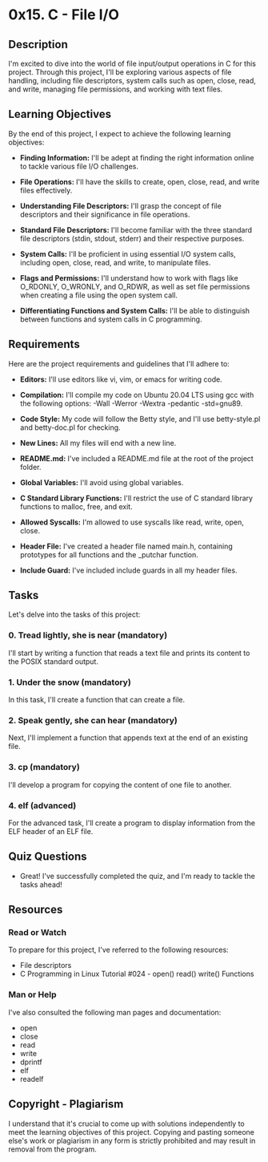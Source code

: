 # 0x15. C - File I/O

## Description

I'm excited to dive into the world of file input/output operations in C for this project. Through this project, I'll be exploring various aspects of file handling, including file descriptors, system calls such as open, close, read, and write, managing file permissions, and working with text files.

## Learning Objectives

By the end of this project, I expect to achieve the following learning objectives:

- **Finding Information:** I'll be adept at finding the right information online to tackle various file I/O challenges.

- **File Operations:** I'll have the skills to create, open, close, read, and write files effectively.

- **Understanding File Descriptors:** I'll grasp the concept of file descriptors and their significance in file operations.

- **Standard File Descriptors:** I'll become familiar with the three standard file descriptors (stdin, stdout, stderr) and their respective purposes.

- **System Calls:** I'll be proficient in using essential I/O system calls, including open, close, read, and write, to manipulate files.

- **Flags and Permissions:** I'll understand how to work with flags like O_RDONLY, O_WRONLY, and O_RDWR, as well as set file permissions when creating a file using the open system call.

- **Differentiating Functions and System Calls:** I'll be able to distinguish between functions and system calls in C programming.

## Requirements

Here are the project requirements and guidelines that I'll adhere to:

- **Editors:** I'll use editors like vi, vim, or emacs for writing code.

- **Compilation:** I'll compile my code on Ubuntu 20.04 LTS using gcc with the following options: -Wall -Werror -Wextra -pedantic -std=gnu89.

- **Code Style:** My code will follow the Betty style, and I'll use betty-style.pl and betty-doc.pl for checking.

- **New Lines:** All my files will end with a new line.

- **README.md:** I've included a README.md file at the root of the project folder.

- **Global Variables:** I'll avoid using global variables.

- **C Standard Library Functions:** I'll restrict the use of C standard library functions to malloc, free, and exit.

- **Allowed Syscalls:** I'm allowed to use syscalls like read, write, open, close.

- **Header File:** I've created a header file named main.h, containing prototypes for all functions and the _putchar function.

- **Include Guard:** I've included include guards in all my header files.

## Tasks

Let's delve into the tasks of this project:

### 0. Tread lightly, she is near (mandatory)

I'll start by writing a function that reads a text file and prints its content to the POSIX standard output.

### 1. Under the snow (mandatory)

In this task, I'll create a function that can create a file.

### 2. Speak gently, she can hear (mandatory)

Next, I'll implement a function that appends text at the end of an existing file.

### 3. cp (mandatory)

I'll develop a program for copying the content of one file to another.

### 4. elf (advanced)

For the advanced task, I'll create a program to display information from the ELF header of an ELF file.

## Quiz Questions

- Great! I've successfully completed the quiz, and I'm ready to tackle the tasks ahead!

## Resources

### Read or Watch

To prepare for this project, I've referred to the following resources:

- File descriptors
- C Programming in Linux Tutorial #024 - open() read() write() Functions

### Man or Help

I've also consulted the following man pages and documentation:

- open
- close
- read
- write
- dprintf
- elf
- readelf

## Copyright - Plagiarism

I understand that it's crucial to come up with solutions independently to meet the learning objectives of this project. Copying and pasting someone else's work or plagiarism in any form is strictly prohibited and may result in removal from the program.


